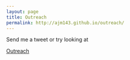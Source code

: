 ```yaml
---
layout: page
title: Outreach
permalink: http://ajm143.github.io/outreach/
---
```


Send me a tweet or try looking at

[Outreach](https://wiki.cam.ac.uk/ajmorris/Outreach)
